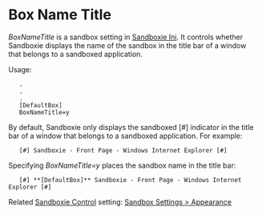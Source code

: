 # Box Name Title

_BoxNameTitle_ is a sandbox setting in [Sandboxie Ini](SandboxieIni.md). It controls whether Sandboxie displays the name of the sandbox in the title bar of a window that belongs to a sandboxed application.

Usage:

```
   .
   .
   .
   [DefaultBox]
   BoxNameTitle=y
```

By default, Sandboxie only displays the sandboxed [#] indicator in the title bar of a window that belongs to a sandboxed application. For example:
```
   [#] Sandboxie - Front Page - Windows Internet Explorer [#]
```

Specifying _BoxNameTitle=y_ places the sandbox name in the title bar:
```
   [#] **[DefaultBox]** Sandboxie - Front Page - Windows Internet Explorer [#]
```

Related [Sandboxie Control](SandboxieControl.md) setting: [Sandbox Settings > Appearance](AppearanceSettings.md)
